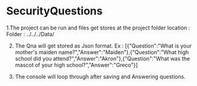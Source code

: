 # SecurityQuestions

1.The project can be run and files get stores at the project folder location : 
  Folder : ../../../Data/
  
2. The Qna will get stored as Json format. 
  Ex : [{"Question":"What is your mother&#39;s maiden name?","Answer":"Maiden"},{"Question":"What high school did you attend?","Answer":"Akron"},{"Question":"What was the mascot of your high school?","Answer":"Greco"}]
  
3.  The console will loop through after saving and Answering questions. 
  
